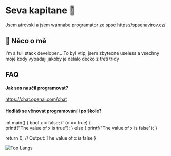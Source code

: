 # Seva kapitane 🤑
Jsem atrovski a jsem wannabe programator ze spse
https://spsehavirov.cz/

## 🚀 Něco o mě
I'm a full stack developer... To byl vtip, jsem zbytecne useless a vsechny moje kody vypadaji jakoby je dělalo děcko z třetí třídy


## FAQ

#### Jak ses naučil programovat?

https://chat.openai.com/chat

#### Hodláš se věnovat programování i po škole?

int main() {
  bool x = false; 
  if (x == true) {   
    printf("The value of x is true");
  } else {
    printf("The value of x is false");
  }

  return 0;
  // Output: The value of x is false
} 

[![Top Langs](https://github-readme-stats.vercel.app/api/top-langs/?username=atrovski&hide=html&layout=compact&theme=dark)](https://github.com/atrovski/github-readme-stats)


